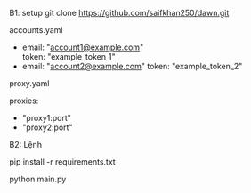 B1: setup
git clone https://github.com/saifkhan250/dawn.git

accounts.yaml

  - email: "account1@example.com"      
    token: "example_token_1"           
  - email: "account2@example.com" 
    token: "example_token_2"
 
proxy.yaml

proxies: 
  - "proxy1:port"                      
  - "proxy2:port"     
 
B2: Lệnh 

pip install -r requirements.txt

python main.py
